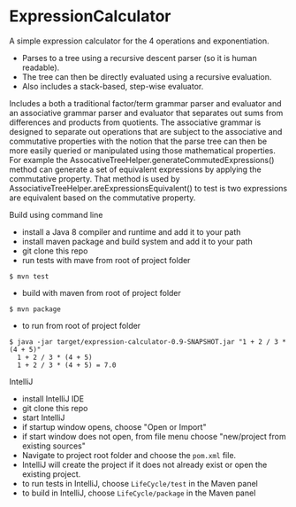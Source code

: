 # ExpressionCalculator
A simple expression calculator for the 4 operations and exponentiation.
- Parses to a tree using a recursive descent parser (so it is human readable).
- The tree can then be directly evaluated using a recursive evaluation.
- Also includes a stack-based, step-wise evaluator.

Includes a both a traditional factor/term grammar parser and evaluator and an associative grammar parser and evaluator that separates out sums from differences and products from quotients.  The associative grammar is designed to separate out operations that are subject to the associative and commutative properties with the notion that the parse tree can then be more easily queried or manipulated using those mathematical properties.  For example the AssocativeTreeHelper.generateCommutedExpressions() method can generate a set of equivalent expressions by applying the commutative property.  That method is used by AssociativeTreeHelper.areExpressionsEquivalent() to test is two expressions are equivalent based on the commutative property.

Build using command line
- install a Java 8 compiler and runtime and add it to your path
- install maven package and build system and add it to your path
- git clone this repo
- run tests with mave from root of project folder
```
$ mvn test
```
- build with maven from root of project folder
```
$ mvn package
```
- to run from root of project folder
```
$ java -jar target/expression-calculator-0.9-SNAPSHOT.jar "1 + 2 / 3 * (4 + 5)"
  1 + 2 / 3 * (4 + 5)
  1 + 2 / 3 * (4 + 5) = 7.0
```

IntelliJ
- install IntelliJ IDE
- git clone this repo
- start IntelliJ
- if startup window opens, choose "Open or Import"
- if start window does not open, from file menu choose "new/project from existing sources"
- Navigate to project root folder and choose the `pom.xml` file.
- IntelliJ will create the project if it does not already exist or open the existing project.
- to run tests in IntelliJ, choose `LifeCycle/test` in the Maven panel
- to build in IntelliJ, choose `LifeCycle/package` in the Maven panel
